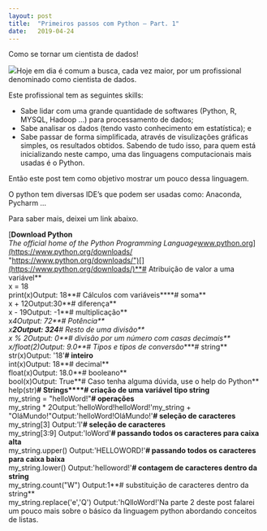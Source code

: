 ```yaml
---
layout:	post
title:	"Primeiros passos com Python — Part. 1"
date:	2019-04-24
---
```


  Como se tornar um cientista de dados!

![](https://s3.wasabisys.com/psrandom/img/p/medium/1*8wSdHl2lpZaoaqz1pqsUHQ.jpg)Hoje em dia é comum a busca, cada vez maior, por um profissional denominado como cientista de dados.

Este profissional tem as seguintes skills:

* Sabe lidar com uma grande quantidade de softwares (Python, R, MYSQL, Hadoop …) para processamento de dados;
* Sabe analisar os dados (tendo vasto conhecimento em estatística); e
* Sabe passar de forma simplificada, através de visulizações gráficas simples, os resultados obtidos.
Sabendo de tudo isso, para quem está inicializando neste campo, uma das linguagens computacionais mais usadas é o Python.

Então este post tem como objetivo mostrar um pouco dessa linguagem.

O python tem diversas IDE’s que podem ser usadas como: Anaconda, Pycharm …

Para saber mais, deixei um link abaixo.

[**Download Python**  
*The official home of the Python Programming Language*www.python.org](https://www.python.org/downloads/ "https://www.python.org/downloads/")[](https://www.python.org/downloads/)**# Atribuição de valor a uma variável**  
x = 18  
print(x)Output: 18**# Cálculos com variáveis****# soma**  
x + 12Output:30**# diferença**  
x - 19Output: -1**# multiplicação**  
x*4Output: 72**# Potência**  
x**2Output: 324**# Resto de uma divisão**  
x % 2Output: 0**# divisão por um número com casas decimais**  
x/float(2)Output: 9.0**# Tipos e tipos de conversão****# string**  
str(x)Output: '18'**# inteiro**  
int(x)Output: 18**# decimal**  
float(x)Output: 18.0**# booleano**  
bool(x)Output: True**# Caso tenha alguma dúvida, use o help do Python**  
help(str)**# Strings****# criação de uma variável tipo string**  
my\_string = "helloWord!"**# operações**  
my\_string * 2Output:'helloWord!helloWord!'my\_string + "OláMundo!"Output:'helloWord!OláMundo!'**# seleção de caracteres**  
my\_string[3] Output:'l'**# seleção de caracteres**  
my\_string[3:9] Output:'loWord'**# passando todos os caracteres para caixa alta**  
my\_string.upper() Output:'HELLOWORD!'**# passando todos os caracteres para caixa baixa**  
my\_string.lower() Output:'helloword!'**# contagem de caracteres dentro da string**  
my\_string.count("W") Output:1**# substituição de caracteres dentro da string**  
my\_string.replace('e','Q') Output:'hQlloWord!'Na parte 2 deste post falarei um pouco mais sobre o básico da linguagem python abordando conceitos de listas.

  
